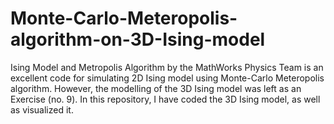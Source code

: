 # Monte-Carlo-Meteropolis-algorithm-on-3D-Ising-model
Ising Model and Metropolis Algorithm by the  MathWorks Physics Team is an excellent code for simulating 2D Ising model using Monte-Carlo Meteropolis algorithm. However, the modelling of the 3D Ising model was left as an Exercise (no. 9). In this repository, I have coded the 3D Ising model, as well as visualized it.
